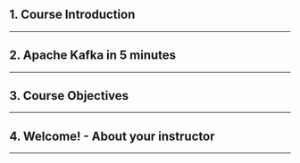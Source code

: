 ## 1. Course Introduction

***

## 2. Apache Kafka in 5 minutes

***

## 3. Course Objectives

***

## 4. Welcome! - About your instructor

***
